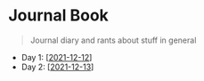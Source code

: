# Journal Book

> Journal diary and rants about stuff in general
- Day 1: [[2021-12-12]]
- Day 2: [[2021-12-13]]

[//begin]: # "Autogenerated link references for markdown compatibility"
[2021-12-12]: 2021-12-12 "Sunday, December 12, 2021"
[2021-12-13]: 2021-12-13 "Monday, December 13, 2021"
[//end]: # "Autogenerated link references"